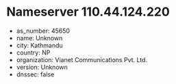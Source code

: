 # Nameserver 110.44.124.220

* as_number: 45650
* name: Unknown
* city: Kathmandu
* country: NP
* organization: Vianet Communications Pvt. Ltd.
* version: Unknown
* dnssec: false
